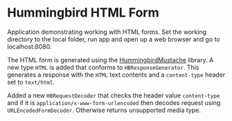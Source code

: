 # Hummingbird HTML Form

Application demonstrating working with HTML forms. Set the working directory to the local folder, run app and open up a web browser and go to localhost:8080. 

The HTML form is generated using the [HummingbirdMustache](https://github.com/hummingbird-project/hummingbird-mustache) library. A new type `HTML` is added that conforms to `HBResponseGenerator`. This generates a response with the `HTML` text contents and a `content-type` header set to `text/html`.

Added a new `HBRequestDecoder` that checks the header value `content-type` and if it is `application/x-www-form-urlencoded` then decodes request using `URLEncodedFormDecoder`. Otherwise returns unsupported media type.

